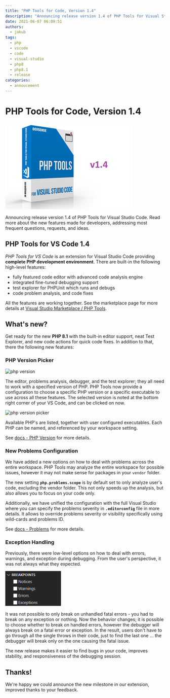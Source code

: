 ```yaml
---
title: "PHP Tools for Code, Version 1.4"
description: "Announcing release version 1.4 of PHP Tools for Visual Studio Code!"
date: 2021-06-07 06:09:51
authors:
  - jakub
tags:
  - php
  - vscode
  - code
  - visual-studio
  - php8
  - php8.1
  - release
categories:
  - annoucement
---
```


# PHP Tools for Code, Version 1.4

![Cover Image](imgs/phptools-vscode-1-4.png)

Announcing release version 1.4 of PHP Tools for Visual Studio Code. Read more about the new features made for developers, addressing most frequent questions, requests, and ideas.

<!-- more -->

## PHP Tools for VS Code 1.4

*PHP Tools for VS Code* is an extension for Visual Studio Code providing **complete PHP development environment**. There are built-in the following high-level features:

- fully featured code editor with advanced code analysis engine
- integrated fine-tuned debugging support
- test explorer for PHPUnit which runs and debugs
- code problem analysis, and code fixes

All the features are working together. See the marketplace page for more details at [Visual Studio Marketplace / PHP Tools](https://marketplace.visualstudio.com/items?itemName=DEVSENSE.phptools-vscode).

## What's new?

Get ready for the new **PHP 8.1** with the built-in editor support, neat Test Explorer, and new code actions for quick code fixes. In addition to that, there the following new features:

### PHP Version Picker

![php version](https://docs.devsense.com/content_docs/vscode/imgs/phpver-statusbar.png)

The editor, problems analysis, debugger, and the test explorer; they all need to work with a specified version of PHP. PHP Tools now provide a configuration to choose a specific PHP version or a specific executable to use across all these features. The selected version is noted at the bottom right corner of your VS Code, and can be clicked on now.

![php version picker](https://docs.devsense.com/content_docs/vscode/imgs/phpver-picker.png)

Available PHP's are listed, together with user configured executables. Each PHP can be named, and referenced by your workspace setting.

See [docs - PHP Version](https://docs.devsense.com/en/vscode/editor/php-version-select) for more details.

### New Problems Configuration

We have added a new options on how to deal with problems across the entire workspace. PHP Tools may analyze the entire workspace for possible issues, however it may not make sense for packages in your `vendor` folder.

The new setting **`php.problems.scope`** is by default set to only analyze user's code, excluding the vendor folder. This not only speeds up the analysis, but also allows you to focus on your code only.

Additionally, we have unified the configuration with the full Visual Studio where you can specify the problems severity in **`.editorconfig`** file in more details. It allows to override problems severity or visibility specifically using wild-cards and problems ID.

See [docs - Problems](https://docs.devsense.com/en/vscode/problems) for more details.

### Exception Handling

Previously, there were low-level options on how to deal with errors, warnings, and exception during debugging. From the user's perspective, it was not always what they expected.

![vs code breakpoints](imgs/vscode-exceptions.png)

It was not possible to only break on unhandled fatal errors - you had to break on any exception or nothing. Now the behavior changes; it is possible to choose whether to break on handled errors, however the debugger will always break on a fatal error or exception. In the result, users don't have to go through all the single throws in their code, just to find the last one ... the debugger will break only on the one causing the fatal issue.

The new release makes it easier to find bugs in your code, improves stability, and responsiveness of the debugging session.

## Thanks!

We're happy we could announce the new milestone in our extension, improved thanks to your feedback.
